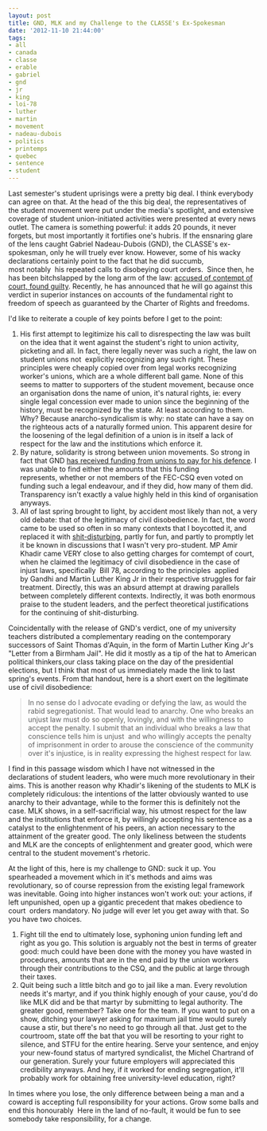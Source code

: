 ```yaml
---
layout: post
title: GND, MLK and my Challenge to the CLASSE's Ex-Spokesman
date: '2012-11-10 21:44:00'
tags:
- all
- canada
- classe
- erable
- gabriel
- gnd
- jr
- king
- loi-78
- luther
- martin
- movement
- nadeau-dubois
- politics
- printemps
- quebec
- sentence
- student
---
```


Last semester's student uprisings were a pretty big deal. I think everybody can agree on that. At the head of the this big deal, the representatives of the student movement were put under the media's spotlight, and extensive coverage of student union-initiated activities were presented at every news outlet. The camera is something powerful: it adds 20 pounds, it never forgets, but most importantly it fortifies one's hubris. If the ensnaring glare of the lens caught Gabriel Nadeau-Dubois (GND), the CLASSE's ex-spokesman, only he will truely ever know. However, some of his wacky declarations certainly point to the fact that he did succumb, most notably  his repeated calls to disobeying court orders.  Since then, he has been bitchslapped by the long arm of the law: <a href="http://www.lapresse.ca/actualites/dossiers/conflit-etudiant/201211/01/01-4589410-gabriel-nadeau-dubois-coupable-doutrage-au-tribunal.php">accused of contempt of court, found guilty</a>. Recently, he has announced that he will go against this verdict in superior instances on accounts of the fundamental right to freedom of speech as guaranteed by the Charter of Rights and freedoms.

I'd like to reiterate a couple of key points before I get to the point:
<ol>
	<li>His first attempt to legitimize his call to disrespecting the law was built on the idea that it went against the student's right to union activity, picketing and all. In fact, there legally never was such a right, the law on student unions not  explicitly recognizing any such right. These principles were cheaply copied over from legal works recognizing worker's unions, which are a whole different ball game. None of this seems to matter to supporters of the student movement, because once an organisation dons the name of union, it's natural rights, ie: every single legal concession ever made to union since the beginning of the history, must be recognized by the state. At least according to them. Why? Because anarcho-syndicalism is why: no state can have a say on the righteous acts of a naturally formed union. This apparent desire for the loosening of the legal definition of a union is in itself a lack of respect for the law and the institutions which enforce it.</li>
	<li>By nature, solidarity is strong between union movements. So strong in fact that GND <a href="http://www.csq.qc.net/actualites/la-une/nouvelle/news/la-fec-csq-repond-a-lappel-de-solidarite.html">has received funding from unions to pay for his defence</a>. I was unable to find either the amounts that this funding represents, whether or not members of the FEC-CSQ even voted on funding such a legal endeavour, and if they did, how many of them did. Transparency isn't exactly a value highly held in this kind of organisation anyways.</li>
	<li>All of last spring brought to light, by accident most likely than not, a very old debate: that of the legitimacy of civil disobedience. In fact, the word came to be used so often in so many contexts that I boycotted it, and replaced it with <a href="http://www.urbandictionary.com/define.php?term=shit%20disturber">shit-disturbing</a>, partly for fun, and partly to promptly let it be known in discussions that I wasn't very pro-student. MP Amir Khadir came VERY close to also getting charges for comtempt of court, when he claimed the legitimacy of civil disobedience in the case of injust laws, specifically  Bill 78, according to the principles  applied by Gandhi and Martin Luther King Jr in their respective struggles for fair treatment. Directly, this was an absurd attempt at drawing parallels between completely different contexts. Indirectly, it was both enormous praise to the student leaders, and the perfect theoretical justifications for the continuing of shit-disturbing.</li>
</ol>
Coincidentally with the release of GND's verdict, one of my university teachers distributed a complementary reading on the contemporary successors of Saint Thomas d'Aquin, in the form of Martin Luther King Jr's "Letter from a Birmham Jail". He did it mostly as a tip of the hat to American political thinkers,our class taking place on the day of the presidential elections, but I think that most of us immediately made the link to last spring's events. From that handout, here is a short exert on the legitimate use of civil disobedience:
<blockquote>In no sense do I advocate evading or defying the law, as would the rabid segregationist. That would lead to anarchy. One who breaks an unjust law must do so openly, lovingly, and with the willingness to accept the penalty. I submit that an individual who breaks a law that conscience tells him is unjust  and who willingly accepts the penalty of imprisonment in order to arouse the conscience of the community over it's injustice, is in reality expressing the highest respect for law.</blockquote>
I find in this passage wisdom which I have not witnessed in the declarations of student leaders, who were much more revolutionary in their aims. This is another reason why Khadir's likening of the students to MLK is completely ridiculous: the intentions of the latter obviously wanted to use anarchy to their advantage, while to the former this is definitely not the case. MLK shows, in a self-sacrificial way, his utmost respect for the law and the institutions that enforce it, by willingly accepting his sentence as a catalyst to the enlightenment of his peers, an action necessary to the attainment of the greater good. The only likeliness between the students and MLK are the concepts of enlightenment and greater good, which were central to the student movement's rhetoric.

At the light of this, here is my challenge to GND: suck it up. You spearheaded a movement which in it's methods and aims was revolutionary, so of course repression from the existing legal framework was inevitable. Going into higher instances won't work out: your actions, if left unpunished, open up a gigantic precedent that makes obedience to court  orders mandatory. No judge will ever let you get away with that. So you have two choices.
<ol>
	<li>Fight till the end to ultimately lose, syphoning union funding left and right as you go. This solution is arguably not the best in terms of greater good: much could have been done with the money you have wasted in procedures, amounts that are in the end paid by the union workers through their contributions to the CSQ, and the public at large through their taxes.</li>
	<li>Quit being such a little bitch and go to jail like a man. Every revolution needs it's martyr, and if you think highly enough of your cause, you'd do like MLK did and be that martyr by submitting to legal authority. The greater good, remember? Take one for the team. If you want to put on a show, ditching your lawyer asking for maximum jail time would surely cause a stir, but there's no need to go through all that. Just get to the courtroom, state off the bat that you will be resorting to your right to silence, and STFU for the entire hearing. Serve your sentence, and enjoy your new-found status of martyred syndicalist, the Michel Chartrand of our generation. Surely your future employers will appreciated this credibility anyways. And hey, if it worked for ending segregation, it'll probably work for obtaining free university-level education, right?</li>
</ol>
In times where you lose, the only difference between being a man and a coward is accepting full responsibility for your actions. Grow some balls and end this honourably  Here in the land of no-fault, it would be fun to see somebody take responsibility, for a change.